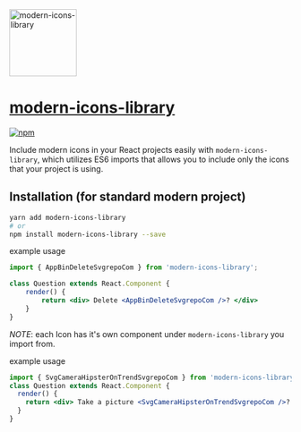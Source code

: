 <img src="https://avatars.githubusercontent.com/u/54020604?s=200&v=4" width="120" alt="modern-icons-library" >

# [modern-icons-library](https://github.com/aexol-studio/mil)

[![npm][npm-image]][npm-url]

[npm-image]: https://img.shields.io/npm/v/modern-icons-library.svg?style=flat-square
[npm-url]: https://www.npmjs.com/package/modern-icons-library

Include modern icons in your React projects easily with `modern-icons-library`, which utilizes ES6 imports that allows you to include only the icons that your project is using.

## Installation (for standard modern project)

```bash
yarn add modern-icons-library
# or
npm install modern-icons-library --save
```

example usage

```jsx
import { AppBinDeleteSvgrepoCom } from 'modern-icons-library';

class Question extends React.Component {
    render() {
        return <div> Delete <AppBinDeleteSvgrepoCom />? </div>
    }
}
```

*NOTE*: each Icon has it's own component under `modern-icons-library` you import from.


example usage

```jsx
import { SvgCameraHipsterOnTrendSvgrepoCom } from 'modern-icons-library';
class Question extends React.Component {
  render() {
    return <div> Take a picture <SvgCameraHipsterOnTrendSvgrepoCom />? </div>
  }
}
```

